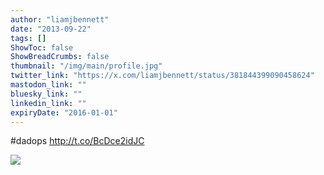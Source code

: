 ```yaml
---
author: "liamjbennett"
date: "2013-09-22"
tags: []
ShowToc: false
ShowBreadCrumbs: false
thumbnail: "/img/main/profile.jpg"
twitter_link: "https://x.com/liamjbennett/status/381844399090458624"
mastodon_link: ""
bluesky_link: ""
linkedin_link: ""
expiryDate: "2016-01-01"
---
```


#dadops http://t.co/BcDce2idJC

![](https://pbs.twimg.com/media/BUyVdS7CYAAVkwV.jpg)
